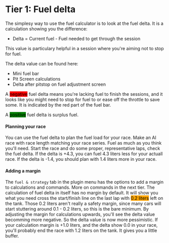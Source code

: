 # Tier 1: Fuel delta

The simplesy way to use the fuel calculator is to look at the fuel delta. It is a calculation showing you the difference:&#x20;

* Delta = Current fuel - Fuel needed to get through the session

This value is particulary helpful in a session where you're aiming not to stop for fuel.&#x20;

The delta value can be found here:

* Mini fuel bar
* Pit Screen calculations
* Delta after pitstop on fuel adjustment screen

A <mark style="background-color:red;">negative</mark> fuel delta means you're lacking fuel to finish the sessions, and it looks like you might need to stop for fuel to or ease off the throttle to save some. It is indicated by the red part of the fuel bar.

A <mark style="background-color:green;">positive</mark> fuel delta is surplus fuel.&#x20;

#### Planning your race

You can use the fuel delta to plan the fuel load for your race. Make an AI race with race length matching your race series. Fuel as much as you think you'll need. Start the race and do some proper, representative laps, check the fuel delta. If the delta is +4.3, you can fuel 4.3 liters less for your actuall race. If the delta is -1.4, you should plan with 1.4 liters more in your race.&#x20;

#### Adding a margin

The `fuel & strategy` tab in the plugin menu has the options to add a margin to calculations and commands. More on commands in the next tier. The calculation of fuel delta in itself has no margin by default. It will show you what you need cross the start/finish line on the last lap with <mark style="background-color:orange;">0.2 liters</mark> left on the tank. Those 0.2 liters aren't really a safety margin, since many cars will start stuttering around 0.1 - 0.2 liters, so this is the bare minimum. By adjusting the margin for calculations upwards, you'll see the delta value becomming more negative. So the delta value is now more pessimistic. If your calculation margin is +1.0 liters, and the delta show 0.0 in your race, you'll probably end the race with 1.2 liters on the tank. It gives you a little buffer.
